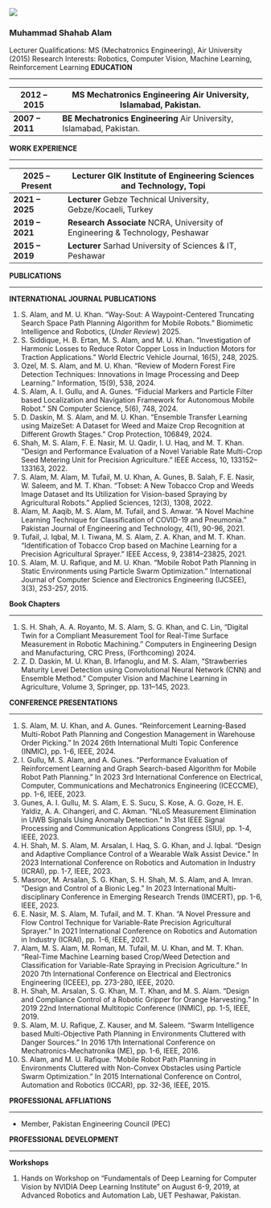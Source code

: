 ![](https://giki.edu.pk/wp-content/uploads/2019/11/M-Shahab-Alam.png)
### Muhammad Shahab Alam
Lecturer 
Qualifications: MS (Mechatronics Engineering), Air University (2015)
Research Interests: Robotics, Computer Vision, Machine Learning, Reinforcement Learning
**EDUCATION**
* * *
**2012 – 2015** |  **MS Mechatronics Engineering** Air University, Islamabad, Pakistan.   
---|---  
**2007 – 2011** |  **BE Mechatronics Engineering** Air University, Islamabad, Pakistan.  
**WORK EXPERIENCE**
* * *
**2025 – Present** |  **Lecturer** GIK Institute of Engineering Sciences and Technology, Topi  
---|---  
**2021 – 2025** |  **Lecturer** Gebze Technical University, Gebze/Kocaeli, Turkey  
**2019 – 2021** |  **Research Associate** NCRA, University of Engineering & Technology, Peshawar  
**2015 – 2019** |  **Lecturer** Sarhad University of Sciences & IT, Peshawar  
**PUBLICATIONS**
* * *
**INTERNATIONAL JOURNAL PUBLICATIONS**
  1. S. Alam, and M. U. Khan. “Way-Sout: A Waypoint-Centered Truncating Search Space Path Planning Algorithm for Mobile Robots.” Biomimetic Intelligence and Robotics, (_Under Review_) 2025.
  2. S. Siddique, H. B. Ertan, M. S. Alam, and M. U. Khan. “Investigation of Harmonic Losses to Reduce Rotor Copper Loss in Induction Motors for Traction Applications.” World Electric Vehicle Journal, 16(5), 248, 2025.
  3. Ozel, M. S. Alam, and M. U. Khan. “Review of Modern Forest Fire Detection Techniques: Innovations in Image Processing and Deep Learning.” Information, 15(9), 538, 2024.
  4. S. Alam, A. I. Gullu, and A. Gunes. “Fiducial Markers and Particle Filter based Localization and Navigation Framework for Autonomous Mobile Robot.” SN Computer Science, 5(6), 748, 2024.
  5. D. Daskin, M. S. Alam, and M. U. Khan. “Ensemble Transfer Learning using MaizeSet: A Dataset for Weed and Maize Crop Recognition at Different Growth Stages.” Crop Protection, 106849, 2024.
  6. Shah, M. S. Alam, F. E. Nasir, M. U. Qadir, I. U. Haq, and M. T. Khan. “Design and Performance Evaluation of a Novel Variable Rate Multi-Crop Seed Metering Unit for Precision Agriculture.” IEEE Access, 10, 133152–133163, 2022.
  7. S. Alam, M. Alam, M. Tufail, M. U. Khan, A. Gunes, B. Salah, F. E. Nasir, W. Saleem, and M. T. Khan. “Tobset: A New Tobacco Crop and Weeds Image Dataset and Its Utilization for Vision-based Spraying by Agricultural Robots.” Applied Sciences, 12(3), 1308, 2022.
  8. Alam, M. Aaqib, M. S. Alam, M. Tufail, and S. Anwar. “A Novel Machine Learning Technique for Classification of COVID-19 and Pneumonia.” Pakistan Journal of Engineering and Technology, 4(1), 90-96, 2021.
  9. Tufail, J. Iqbal, M. I. Tiwana, M. S. Alam, Z. A. Khan, and M. T. Khan. “Identification of Tobacco Crop based on Machine Learning for a Precision Agricultural Sprayer.” IEEE Access, 9, 23814–23825, 2021.
  10. S. Alam, M. U. Rafique, and M. U. Khan. “Mobile Robot Path Planning in Static Environments using Particle Swarm Optimization.” International Journal of Computer Science and Electronics Engineering (IJCSEE), 3(3), 253-257, 2015.


**Book Chapters**
* * *
  1. S. H. Shah, A. A. Royanto, M. S. Alam, S. G. Khan, and C. Lin, “Digital Twin for a Compliant Measurement Tool for Real-Time Surface Measurement in Robotic Machining.” Computers in Engineering Design and Manufacturing, CRC Press, (Forthcoming) 2024.
  2. Z. D. Daskin, M. U. Khan, B. Irfanoglu, and M. S. Alam, “Strawberries Maturity Level Detection using Convolutional Neural Network (CNN) and Ensemble Method.” Computer Vision and Machine Learning in Agriculture, Volume 3, Springer, pp. 131–145, 2023.


**CONFERENCE PRESENTATIONS**
* * *
  1. S. Alam, M. U. Khan, and A. Gunes. “Reinforcement Learning-Based Multi-Robot Path Planning and Congestion Management in Warehouse Order Picking.” In 2024 26th International Multi Topic Conference (INMIC), pp. 1-6, IEEE, 2024.
  2. I. Gullu, M. S. Alam, and A. Gunes. “Performance Evaluation of Reinforcement Learning and Graph Search-based Algorithm for Mobile Robot Path Planning.” In 2023 3rd International Conference on Electrical, Computer, Communications and Mechatronics Engineering (ICECCME), pp. 1-6, IEEE, 2023.
  3. Gunes, A. I. Gullu, M. S. Alam, E. S. Sucu, S. Kose, A. G. Goze, H. E. Yaldiz, A. A. Cihangeri, and C. Akman. “NLoS Measurement Elimination in UWB Signals Using Anomaly Detection.” In 31st IEEE Signal Processing and Communication Applications Congress (SIU), pp. 1-4, IEEE, 2023.
  4. H. Shah, M. S. Alam, M. Arsalan, I. Haq, S. G. Khan, and J. Iqbal. “Design and Adaptive Compliance Control of a Wearable Walk Assist Device.” In 2023 International Conference on Robotics and Automation in Industry (ICRAI), pp. 1-7, IEEE, 2023.
  5. Masroor, M. Arsalan, S. G. Khan, S. H. Shah, M. S. Alam, and A. Imran. “Design and Control of a Bionic Leg.” In 2023 International Multi-disciplinary Conference in Emerging Research Trends (IMCERT), pp. 1-6, IEEE, 2023.
  6. E. Nasir, M. S. Alam, M. Tufail, and M. T. Khan. “A Novel Pressure and Flow Control Technique for Variable-Rate Precision Agricultural Sprayer.” In 2021 International Conference on Robotics and Automation in Industry (ICRAI), pp. 1-6, IEEE, 2021.
  7. Alam, M. S. Alam, M. Roman, M. Tufail, M. U. Khan, and M. T. Khan. “Real-Time Machine Learning based Crop/Weed Detection and Classification for Variable-Rate Spraying in Precision Agriculture.” In 2020 7th International Conference on Electrical and Electronics Engineering (ICEEE), pp. 273-280, IEEE, 2020.
  8. H. Shah, M. Arsalan, S. G. Khan, M. T. Khan, and M. S. Alam. “Design and Compliance Control of a Robotic Gripper for Orange Harvesting.” In 2019 22nd International Multitopic Conference (INMIC), pp. 1-5, IEEE, 2019.
  9. S. Alam, M. U. Rafique, Z. Kauser, and M. Saleem. “Swarm Intelligence based Multi-Objective Path Planning in Environments Cluttered with Danger Sources.” In 2016 17th International Conference on Mechatronics-Mechatronika (ME), pp. 1-6, IEEE, 2016.
  10. S. Alam, and M. U. Rafique. “Mobile Robot Path Planning in Environments Cluttered with Non-Convex Obstacles using Particle Swarm Optimization.” In 2015 International Conference on Control, Automation and Robotics (ICCAR), pp. 32-36, IEEE, 2015.


**PROFESSIONAL AFFLIATIONS**
* * *
  * Member, Pakistan Engineering Council (PEC)


**PROFESSIONAL DEVELOPMENT**
* * *
**Workshops**
  1. Hands on Workshop on “Fundamentals of Deep Learning for Computer Vision by NVIDIA Deep Learning Institute” on August 6-9, 2019, at Advanced Robotics and Automation Lab, UET Peshawar, Pakistan.


